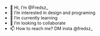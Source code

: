 - 👋 Hi, I’m @Fredsz_
- 👀 I’m interested in design and programing
- 🌱 I’m currently learning
- 💞️ I’m looking to collaborate
- 📫 How to reach me? DM insta @fredsz_

<!---
is a ✨ special ✨ repository because its `README.md` (this file) appears on your GitHub profile.
You can click the Preview link to take a look at your changes.
--->
